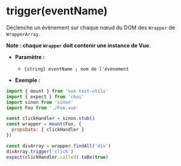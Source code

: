 # trigger(eventName)

Déclenche un évènement sur chaque nœud du DOM des `Wrapper` de `WrapperArray`.

**Note : chaque `Wrapper` doit contenir une instance de Vue.**

- **Paramètre :**
  - `{string} eventName ; nom de l'évènement`

- **Exemple :**

```js
import { mount } from 'vue-test-utils'
import { expect } from 'chai'
import sinon from 'sinon'
import Foo from './Foo.vue'

const clickHandler = sinon.stub()
const wrapper = mount(Foo, {
  propsData: { clickHandler }
})

const divArray = wrapper.findAll('div')
divArray.trigger('click')
expect(clickHandler.called).toBe(true)
```
